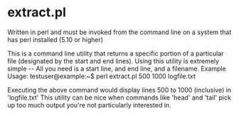 extract.pl
=======
Written in perl and must be invoked from the command line on a system that has perl installed (5.10 or higher)

This is a command line utility that returns a specific portion of a particular file (designated by the start and end lines).
Using this utility is extremely simple -- All you need is a start line, and end line, and a filename.
Example Usage:
testuser@example:~$ perl extract.pl 500 1000 logfile.txt

Executing the above command would display lines 500 to 1000 (inclusive) in 'logfile.txt' 
This utility can be nice when commands like 'head' and 'tail' pick up too much output you're not 
particularly interested in.
